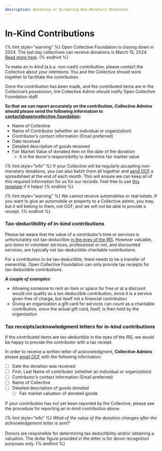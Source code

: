 ```yaml
---
description: Donating or Accepting Non-Monetary Donations
---
```


# In-Kind Contributions

{% hint style="warning" %}
Open Collective Foundation is closing down in 2024. The last day collectives can receive donations is March 15, 2024. [Read more here](../../dissolution-faq-and-plan.md).
{% endhint %}

To make an in-kind (a.k.a. non-cash) contribution, please contact the Collective about your intentions. You and the Collective should work together to facilitate the contribution.

Once the contribution has been made, and the contributed items are in the Collective’s possession, the Collective Admin should notify Open Collective Foundation staff.&#x20;

**So that we can report accurately on the contribution, Collective Admins should please send the following information to** [**contact@opencollective.foundation**](mailto:contact@opencollective.foundation)**:**

* Name of Collective
* Name of Contributor (whether an individual or organization)
* Contributor’s contact information (Email preferred)
* Date received
* Detailed description of goods received&#x20;
* Fair Market Value of donated item on the date of the donation
  * It is the donor's responsibility to determine fair market value

{% hint style="info" %}
If your Collective will be regularly accepting non-monetary donations, you can also batch them all together and [send OCF](../../about/contact-us.md) a spreadsheet at the end of each month. This will ensure we can keep all of this required information for us for our records. Feel free to use [this template](https://docs.google.com/spreadsheets/u/2/d/1A8de4z82oCu2cOVtQ5\_5ac5N9RsWqKrsxbCXt6i4B38/copy) if it helps!
{% endhint %}

{% hint style="warning" %}
We cannot receive automobiles or real estate. If you want to give an automobile or property to a Collective admin, you may, but it will belong to them, not OCF, and we will not be able to provide a receipt.
{% endhint %}

### **Tax-deductibility of in-kind contributions**

Please be aware that the value of a contributor’s time or services is unfortunately not tax-deductible [in the eyes of the IRS](https://www.irs.gov/pub/irs-pdf/p526.pdf). However valuable, pro-bono or volunteer services, professional or not, and discounted services, are typically not tax-deductible charitable contributions.

For a contribution to be tax-deductible, there needs to be a transfer of ownership. Open Collective Foundation can only provide tax receipts for tax-deductible contributions.‌

_**A couple of examples:**_

* Allowing someone to rent an item or space for free or at a discount would not qualify as a tax-deductible contribution, since it is a service given free of charge, but itself not a financial contribution
* Giving an organization a gift card for services can count as a charitable contribution, since the actual gift card, itself, is then held by the organization

### **Tax receipts/acknowledgment letters for in-kind contributions**

‌If the contributed items are tax-deductible in the eyes of the IRS, we would be happy to provide the contributor with a tax receipt. &#x20;

In order to receive a written letter of acknowledgment, **Collective Admins** please [email OCF](../../about/contact-us.md) with the following information:

* [ ] Date the donation was received
* [ ] First, Last Name of contributor (whether an individual or organization)
* [ ] Contributor’s contact information (Email preferred)
* [ ] Name of Collective
* [ ] Detailed description of goods donated
  * [ ] Fair market valuation of donated goods

If your contribution has not yet been reported by the Collective, please see the procedure for reporting an in-kind contribution above.

{% hint style="info" %}
_What of the value of the donation changes after the acknowledgement letter is sent?_ \
\
Donors are responsible for determining tax deductibility and/or obtaining a valuation. The dollar figure provided in the letter is for donor recognition purposes only.
{% endhint %}
